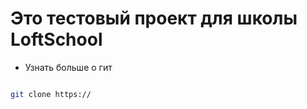# Это тестовый проект для школы LoftSchool

+ Узнать больше о гит

``` bash

git clone https://

```